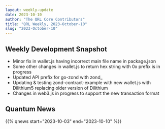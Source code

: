 ```yaml
---
layout: weekly-update
date: 2023-10-10
author: "The QRL Core Contributors"
title: "QRL Weekly, 2023-October-10"
slug: "2023-October-10"
---
```


## Weekly Development Snapshot

- Minor fix in wallet.js having incorrect main file name in package.json
- Some other changes in wallet.js to return hex string with 0x prefix is in progress
- Updated API prefix for go-zond with zond_
- Updating & testing zond-contract-example with new wallet.js with Dilithium5 replacing older version of Dilithium
- Changes in web3.js in progress to support the new transaction format

<!--more-->

## Quantum News

{{% qnews start="2023-10-03" end="2023-10-10" %}}
